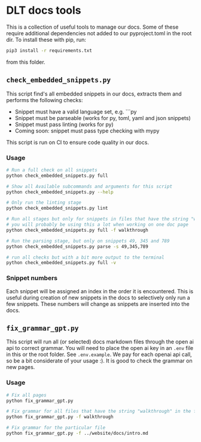 # DLT docs tools

This is a collection of useful tools to manage our docs. Some of these require additional dependencies not added
to our pyproject.toml in the root dir. To install these with pip, run:

```sh
pip3 install -r requirements.txt
```

from this folder.

## `check_embedded_snippets.py`
This script find's all embedded snippets in our docs, extracts them and performs the following checks:

* Snippet must have a valid language set, e.g. ```py
* Snippet must be parseable (works for py, toml, yaml and json snippets)
* Snippet must pass linting (works for py)
* Coming soon: snippet must pass type checking with mypy

This script is run on CI to ensure code quality in our docs.

### Usage

```sh
# Run a full check on all snippets
python check_embedded_snippets.py full

# Show all Available subcommands and arguments for this script
python check_embedded_snippets.py --help

# Only run the linting stage
python check_embedded_snippets.py lint

# Run all stages but only for snippets in files that have the string "walkthrough" in the filepath
# you will probably be using this a lot when working on one doc page
python check_embedded_snippets.py full -f walkthrough

# Run the parsing stage, but only on snippets 49, 345 and 789
python check_embedded_snippets.py parse -s 49,345,789

# run all checks but with a bit more output to the terminal
python check_embedded_snippets.py full -v
```

### Snippet numbers
Each snippet will be assigned an index in the order it is encountered. This is useful during creation of new snippets in the docs to selectively only run a few snippets. These numbers will change as snippets are inserted into the docs.

## `fix_grammar_gpt.py`
This script will run all (or selected) docs markdown files through the open ai api to correct grammar. You will need to place the open ai key in an `.env` file in this or the root folder. See `.env.example`. We pay for each openai api call, so be a bit considerate of your usage :). It is good to check the grammar on new pages.

### Usage

```sh
# Fix all pages
python fix_grammar_gpt.py

# Fix grammar for all files that have the string "walkthrough" in the filepath
python fix_grammar_gpt.py -f walkthrough

# Fix grammar for the particular file
python fix_grammar_gpt.py -f ../website/docs/intro.md
```
